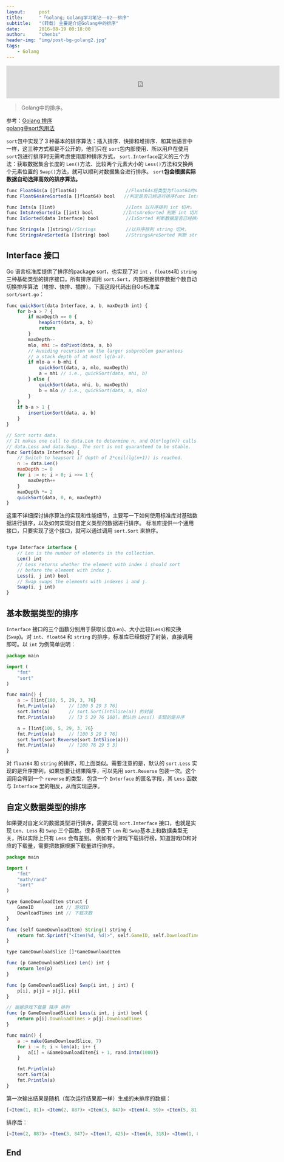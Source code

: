 ```yaml
---
layout:     post
title:      "「Golang」Golang学习笔记——02——排序"
subtitle:   "(转载) 主要是介绍Golang中的排序"
date:       2016-08-19 00:18:00
author:     "chenbs"
header-img: "img/post-bg-golang2.jpg"
tags:
    - Golang
---
```


<iframe frameborder="no" border="0" marginwidth="0" marginheight="0" width="720" height="86" src="http://music.163.com/outchain/player?type=2&id=408307811&auto=1&height=66"></iframe>



> Golang中的排序。

参考：[Golang 排序](http://liyangliang.me/posts/2014/06/sort-in-golang/)    
      [golang中sort包用法](http://blog.csdn.net/chenbaoke/article/details/42340301)    



`sort`包中实现了３种基本的排序算法：插入排序．快排和堆排序．和其他语言中一样，这三种方式都是不公开的，他们只在 `sort`包内部使用．所以用户在使用 `sort`包进行排序时无需考虑使用那种排序方式， `sort.Interface`定义的三个方法：获取数据集合长度的 `Len()`方法、比较两个元素大小的 `Less()`方法和交换两个元素位置的 `Swap()`方法，就可以顺利对数据集合进行排序。 `sort`**包会根据实际数据自动选择高效的排序算法。**


```js
func Float64s(a []float64)                  //Float64s将类型为float64的slice a以升序方式进行排序
func Float64sAreSorted(a []float64) bool　　//判定是否已经进行排序func Ints(a []int)

func Ints(a []int)                          //Ints 以升序排列 int 切片。
func IntsAreSorted(a []int) bool　　　      //IntsAreSorted 判断 int 切片是否已经按升序排列。
func IsSorted(data Interface) bool          //IsSorted 判断数据是否已经排序。包括各种可sort的数据类型的判断．

func Strings(a []string)//Strings           //以升序排列 string 切片。
func StringsAreSorted(a []string) bool      //StringsAreSorted 判断 string 切片是否已经按升序排列。

```


## Interface 接口

Go 语言标准库提供了排序的package sort，也实现了对 `int` ，`float64`和 `string`三种基础类型的排序接口。所有排序调用 `sort.Sort`，内部根据排序数据个数自动切换排序算法（堆排、快排、插排）。下面这段代码出自Go标准库 `sort/sort.go`：

```js
func quickSort(data Interface, a, b, maxDepth int) {
    for b-a > 7 {
        if maxDepth == 0 {
            heapSort(data, a, b)
            return
        }
        maxDepth--
        mlo, mhi := doPivot(data, a, b)
        // Avoiding recursion on the larger subproblem guarantees
        // a stack depth of at most lg(b-a).
        if mlo-a < b-mhi {
            quickSort(data, a, mlo, maxDepth)
            a = mhi // i.e., quickSort(data, mhi, b)
        } else {
            quickSort(data, mhi, b, maxDepth)
            b = mlo // i.e., quickSort(data, a, mlo)
        }
    }
    if b-a > 1 {
        insertionSort(data, a, b)
    }
}

// Sort sorts data.
// It makes one call to data.Len to determine n, and O(n*log(n)) calls to
// data.Less and data.Swap. The sort is not guaranteed to be stable.
func Sort(data Interface) {
    // Switch to heapsort if depth of 2*ceil(lg(n+1)) is reached.
    n := data.Len()
    maxDepth := 0
    for i := n; i > 0; i >>= 1 {
        maxDepth++
    }
    maxDepth *= 2
    quickSort(data, 0, n, maxDepth)
}

```

这里不详细探讨排序算法的实现和性能细节，主要写一下如何使用标准库对基础数据进行排序，以及如何实现对自定义类型的数据进行排序。
标准库提供一个通用接口，只要实现了这个接口，就可以通过调用 `sort.Sort` 来排序。

```js

type Interface interface {
    // Len is the number of elements in the collection.
    Len() int
    // Less returns whether the element with index i should sort
    // before the element with index j.
    Less(i, j int) bool
    // Swap swaps the elements with indexes i and j.
    Swap(i, j int)
}

```


## 基本数据类型的排序

`Interface` 接口的三个函数分别用于获取长度(`Len`)、大小比较(`Less`)和交换(`Swap`)。对 `int`、`float64` 和 `string` 的排序，标准库已经做好了封装，直接调用即可。以 `int` 为例简单说明：

```js
package main                                                                                                                                                                                                 

import (
    "fmt"
    "sort"
)

func main() {
    a := []int{100, 5, 29, 3, 76}
    fmt.Println(a)     // [100 5 29 3 76]
    sort.Ints(a)       // sort.Sort(IntSlice(a)) 的封装
    fmt.Println(a)     // [3 5 29 76 100]，默认的 Less() 实现的是升序

    a = []int{100, 5, 29, 3, 76}
    fmt.Println(a)     // [100 5 29 3 76]
    sort.Sort(sort.Reverse(sort.IntSlice(a)))
    fmt.Println(a)     // [100 76 29 5 3]
}

```
对 `float64` 和 `string` 的排序，和上面类似。需要注意的是，默认的 `sort.Less` 实现的是升序排列，如果想要让结果降序，可以先用 `sort.Reverse` 包装一次。这个调用会得到一个 `reverse` 的类型，包含一个 `Interface` 的匿名字段，其 `Less` 函数与 `Interface` 里的相反，从而实现逆序。



## 自定义数据类型的排序


如果要对自定义的数据类型进行排序，需要实现 `sort.Interface` 接口，也就是实现 `Len`、`Less` 和 `Swap` 三个函数。很多场景下 `Len` 和 `Swap`基本上和数据类型无关，所以实际上只有 `Less` 会有差别。
例如有个游戏下载排行榜，知道游戏ID和对应的下载量，需要把数据根据下载量进行排序。

```js
package main

import (
    "fmt"
    "math/rand"
    "sort"
)

type GameDownloadItem struct {
    GameID        int // 游戏ID
    DownloadTimes int // 下载次数
}

func (self GameDownloadItem) String() string {
    return fmt.Sprintf("<Item(%d, %d)>", self.GameID, self.DownloadTimes)
}

type GameDownloadSlice []*GameDownloadItem

func (p GameDownloadSlice) Len() int {
    return len(p)
}

func (p GameDownloadSlice) Swap(i int, j int) {
    p[i], p[j] = p[j], p[i]
}

// 根据游戏下载量 降序 排列
func (p GameDownloadSlice) Less(i int, j int) bool {
    return p[i].DownloadTimes > p[j].DownloadTimes
}

func main() {
    a := make(GameDownloadSlice, 7)
    for i := 0; i < len(a); i++ {
        a[i] = &GameDownloadItem{i + 1, rand.Intn(1000)}
    }

    fmt.Println(a)
    sort.Sort(a)
    fmt.Println(a)
}

```

第一次输出结果是随机（每次运行结果都一样）生成的未排序的数据：
```js
[<Item(1, 81)> <Item(2, 887)> <Item(3, 847)> <Item(4, 59)> <Item(5, 81)> <Item(6, 318)> <Item(7, 425)>]

```

排序后：
```js
[<Item(2, 887)> <Item(3, 847)> <Item(7, 425)> <Item(6, 318)> <Item(1, 81)> <Item(5, 81)> <Item(4, 59)>]
```


## End